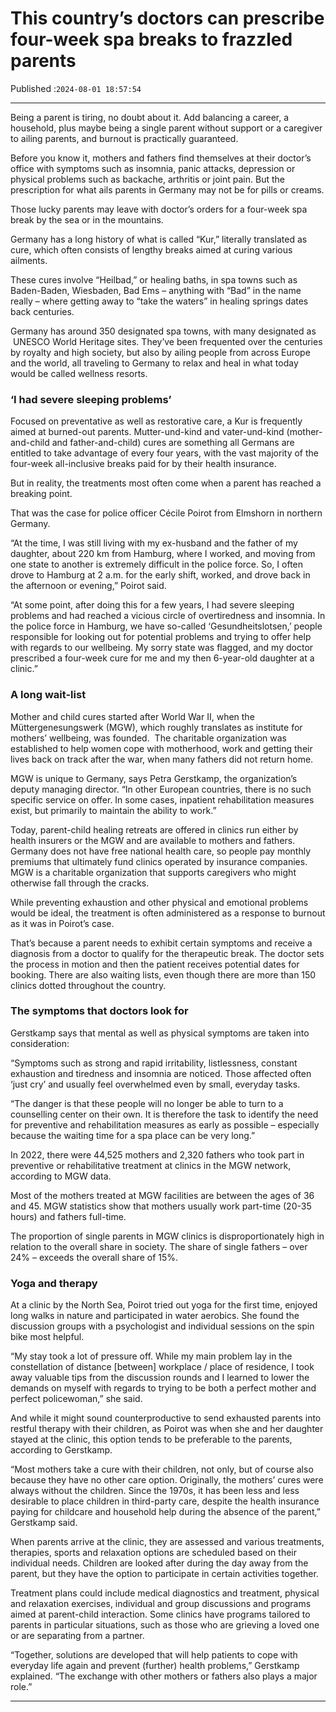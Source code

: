 # This country’s doctors can prescribe four-week spa breaks to frazzled parents

Published :`2024-08-01 18:57:54`

---

Being a parent is tiring, no doubt about it. Add balancing a career, a household, plus maybe being a single parent without support or a caregiver to ailing parents, and burnout is practically guaranteed.

Before you know it, mothers and fathers find themselves at their doctor’s office with symptoms such as insomnia, panic attacks, depression or physical problems such as backache, arthritis or joint pain. But the prescription for what ails parents in Germany may not be for pills or creams.

Those lucky parents may leave with doctor’s orders for a four-week spa break by the sea or in the mountains.

Germany has a long history of what is called “Kur,” literally translated as cure, which often consists of lengthy breaks aimed at curing various ailments.

These cures involve “Heilbad,” or healing baths, in spa towns such as Baden-Baden, Wiesbaden, Bad Ems – anything with “Bad” in the name really – where getting away to “take the waters” in healing springs dates back centuries.

Germany has around 350 designated spa towns, with many designated as  UNESCO World Heritage sites. They’ve been frequented over the centuries by royalty and high society, but also by ailing people from across Europe and the world, all traveling to Germany to relax and heal in what today would be called wellness resorts.

### ‘I had severe sleeping problems’

Focused on preventative as well as restorative care, a Kur is frequently aimed at burned-out parents. Mutter-und-kind and vater-und-kind (mother-and-child and father-and-child) cures are something all Germans are entitled to take advantage of every four years, with the vast majority of the four-week all-inclusive breaks paid for by their health insurance.

But in reality, the treatments most often come when a parent has reached a breaking point.

That was the case for police officer Cécile Poirot from Elmshorn in northern Germany.

“At the time, I was still living with my ex-husband and the father of my daughter, about 220 km from Hamburg, where I worked, and moving from one state to another is extremely difficult in the police force. So, I often drove to Hamburg at 2 a.m. for the early shift, worked, and drove back in the afternoon or evening,” Poirot said.

“At some point, after doing this for a few years, I had severe sleeping problems and had reached a vicious circle of overtiredness and insomnia. In the police force in Hamburg, we have so-called ‘Gesundheitslotsen,’ people responsible for looking out for potential problems and trying to offer help with regards to our wellbeing. My sorry state was flagged, and my doctor prescribed a four-week cure for me and my then 6-year-old daughter at a clinic.”

### A long wait-list

Mother and child cures started after World War II, when the Müttergenesungswerk (MGW), which roughly translates as institute for mothers’ wellbeing, was founded.  The charitable organization was established to help women cope with motherhood, work and getting their lives back on track after the war, when many fathers did not return home.

MGW is unique to Germany, says Petra Gerstkamp, the organization’s deputy managing director. “In other European countries, there is no such specific service on offer. In some cases, inpatient rehabilitation measures exist, but primarily to maintain the ability to work.”

Today, parent-child healing retreats are offered in clinics run either by health insurers or the MGW and are available to mothers and fathers. Germany does not have free national health care, so people pay monthly premiums that ultimately fund clinics operated by insurance companies. MGW is a charitable organization that supports caregivers who might otherwise fall through the cracks.

While preventing exhaustion and other physical and emotional problems would be ideal, the treatment is often administered as a response to burnout as it was in Poirot’s case.

That’s because a parent needs to exhibit certain symptoms and receive a diagnosis from a doctor to qualify for the therapeutic break. The doctor sets the process in motion and then the patient receives potential dates for booking. There are also waiting lists, even though there are more than 150 clinics dotted throughout the country.

### The symptoms that doctors look for

Gerstkamp says that mental as well as physical symptoms are taken into consideration:

“Symptoms such as strong and rapid irritability, listlessness, constant exhaustion and tiredness and insomnia are noticed. Those affected often ‘just cry’ and usually feel overwhelmed even by small, everyday tasks.

“The danger is that these people will no longer be able to turn to a counselling center on their own. It is therefore the task to identify the need for preventive and rehabilitation measures as early as possible – especially because the waiting time for a spa place can be very long.”

In 2022, there were 44,525 mothers and 2,320 fathers who took part in preventive or rehabilitative treatment at clinics in the MGW network, according to MGW data.

Most of the mothers treated at MGW facilities are between the ages of 36 and 45. MGW statistics show that mothers usually work part-time (20-35 hours) and fathers full-time.

The proportion of single parents in MGW clinics is disproportionately high in relation to the overall share in society. The share of single fathers – over 24% – exceeds the overall share of 15%.

### Yoga and therapy

At a clinic by the North Sea, Poirot tried out yoga for the first time, enjoyed long walks in nature and participated in water aerobics. She found the discussion groups with a psychologist and individual sessions on the spin bike most helpful.

“My stay took a lot of pressure off. While my main problem lay in the constellation of distance [between] workplace / place of residence, I took away valuable tips from the discussion rounds and I learned to lower the demands on myself with regards to trying to be both a perfect mother and perfect policewoman,” she said.

And while it might sound counterproductive to send exhausted parents into restful therapy with their children, as Poirot was when she and her daughter stayed at the clinic, this option tends to be preferable to the parents, according to Gerstkamp.

“Most mothers take a cure with their children, not only, but of course also because they have no other care option. Originally, the mothers’ cures were always without the children. Since the 1970s, it has been less and less desirable to place children in third-party care, despite the health insurance paying for childcare and household help during the absence of the parent,” Gerstkamp said.

When parents arrive at the clinic, they are assessed and various treatments, therapies, sports and relaxation options are scheduled based on their individual needs. Children are looked after during the day away from the parent, but they have the option to participate in certain activities together.

Treatment plans could include medical diagnostics and treatment, physical and relaxation exercises, individual and group discussions and programs aimed at parent-child interaction. Some clinics have programs tailored to parents in particular situations, such as those who are grieving a loved one or are separating from a partner.

“Together, solutions are developed that will help patients to cope with everyday life again and prevent (further) health problems,” Gerstkamp explained. “The exchange with other mothers or fathers also plays a major role.”

---

